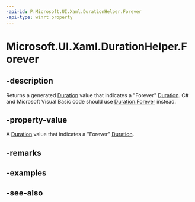 ```yaml
---
-api-id: P:Microsoft.UI.Xaml.DurationHelper.Forever
-api-type: winrt property
---
```


<!-- Property syntax
public Microsoft.UI.Xaml.Duration Forever { get; }
-->

# Microsoft.UI.Xaml.DurationHelper.Forever

## -description

 Returns a generated [Duration](duration.md) value that indicates a "Forever" [Duration](duration.md). C# and Microsoft Visual Basic code should use [Duration.Forever](/dotnet/api/windows.ui.xaml.duration.forever) instead.

## -property-value

A [Duration](duration.md) value that indicates a "Forever" [Duration](duration.md).

## -remarks

## -examples

## -see-also
